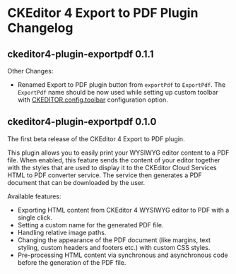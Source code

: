 # CKEditor 4 Export to PDF Plugin Changelog

## ckeditor4-plugin-exportpdf 0.1.1

Other Changes:

* Renamed Export to PDF plugin button from `exportPdf` to `ExportPdf`. The `ExportPdf` name should be now used while setting up custom toolbar with [CKEDITOR.config.toolbar](https://ckeditor.com/docs/ckeditor4/latest/api/CKEDITOR_config.html#cfg-toolbar) configuration option.

## ckeditor4-plugin-exportpdf 0.1.0

The first beta release of the CKEditor 4 Export to PDF plugin.

This plugin allows you to easily print your WYSIWYG editor content to a PDF file. When enabled, this feature sends the content of your editor together with the styles that are used to display it to the CKEditor Cloud Services HTML to PDF converter service. The service then generates a PDF document that can be downloaded by the user.

Available features:

* Exporting HTML content from CKEditor 4 WYSIWYG editor to PDF with a single click.
* Setting a custom name for the generated PDF file.
* Handling relative image paths.
* Changing the appearance of the PDF document (like margins, text styling, custom headers and footers etc.) with custom CSS styles.
* Pre-processing HTML content via synchronous and asynchronous code before the generation of the PDF file.
